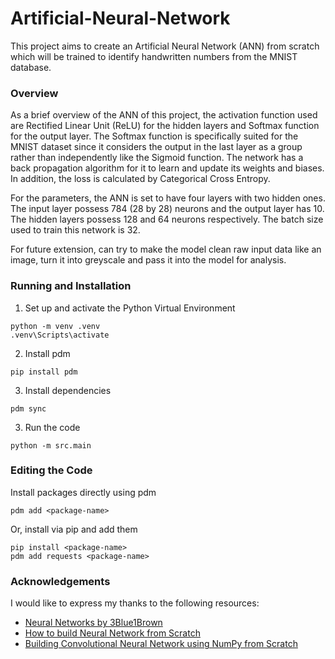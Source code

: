 # Artificial-Neural-Network
This project aims to create an Artificial Neural Network (ANN) from scratch which will be trained to identify handwritten numbers from the MNIST database. 

### Overview

As a brief overview of the ANN of this project, the activation function used are Rectified Linear Unit (ReLU) for the hidden layers and Softmax function for the output layer. The Softmax function is specifically suited for the MNIST dataset since it considers the output in the last layer as a group rather than independently like the Sigmoid function. The network has a back propagation algorithm for it to learn and update its weights and biases. In addition, the loss is calculated by Categorical Cross Entropy. 

For the parameters, the ANN is set to have four layers with two hidden ones. The input layer possess 784 (28 by 28) neurons and the output layer has 10. The hidden layers possess 128 and 64 neurons respectively. The batch size used to train this network is 32. 

For future extension, can try to make the model clean raw input data like an image, turn it into greyscale and pass it into the model for analysis. 

### Running and Installation

1. Set up and activate the Python Virtual Environment
```
python -m venv .venv
.venv\Scripts\activate
```

2. Install pdm
```
pip install pdm
```

3. Install dependencies
```
pdm sync
```

3. Run the code
```
python -m src.main
```

### Editing the Code

Install packages directly using pdm
```
pdm add <package-name>
```

Or, install via pip and add them
```
pip install <package-name>
pdm add requests <package-name>
```

### Acknowledgements
I would like to express my thanks to the following resources:

- [Neural Networks by 3Blue1Brown](https://www.3blue1brown.com/topics/neural-networks)
- [How to build Neural Network from Scratch](https://www.freecodecamp.org/news/building-a-neural-network-from-scratch/)
- [Building Convolutional Neural Network using NumPy from Scratch](https://www.linkedin.com/pulse/building-convolutional-neural-network-using-numpy-from-ahmed-gad)
